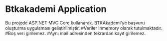 # Btkakademi Application
Bu projede ASP.NET MVC Core kullanarak. BTKAkademi'ye başvuru oluşturma uygulaması geliştirilmiştir.
#Veriler Inmemory olarak tutulmaktadır.
#Boş veri girilemez.
#Aynı mail adresinden tekrardan kayıt girilemez.
